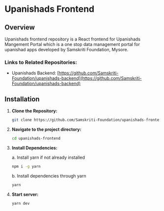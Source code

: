 # Upanishads Frontend

## Overview

Upanishads frontend repository is a React frontend for Upanishads Mangement Portal which is a one stop data management portal for upanishad apps developed by Samskriti Foundation, Mysore.

### Links to Related Repositories:
  
- Upanishads Backend: [https://github.com/Samskriti-Foundation/upanishads-backend](https://github.com/Samskriti-Foundation/upanishads-backend)

## Installation

1. **Clone the Repository:**

   ```bash
   git clone https://github.com/Samskriti-Foundation/upanishads-frontend
   ```
   
2. **Navigate to the project directory:**
  
    ```bash
    cd upanishads-frontend
    ```

3. **Install Dependencies:**
   
    a. Install yarn if not already installed

    ```bash
    npm i -g yarn
    ```
    
    b. Install dependencies through yarn

   ```bash
   yarn
   ```

3. **Start server:**

   ```bash
   yarn dev
   ```
